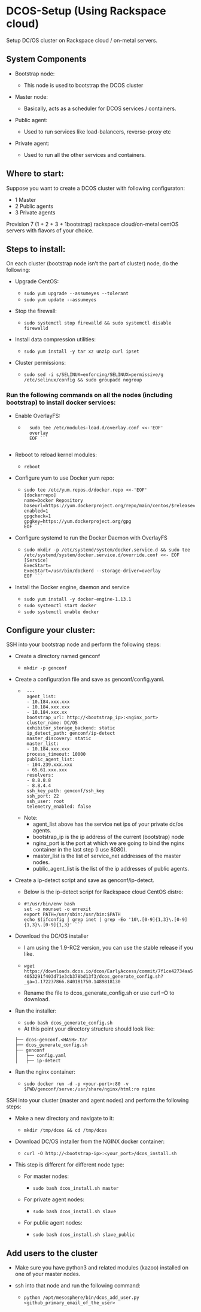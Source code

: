 # DCOS-Setup (Using Rackspace cloud)
Setup DC/OS cluster on Rackspace cloud / on-metal servers.

## System Components

- Bootstrap node:
  - This node is used to bootstrap the DCOS cluster
  
- Master node:
  - Basically, acts as a scheduler for DCOS services / containers.
  
- Public agent:
  - Used to run services like load-balancers, reverse-proxy etc
  
- Private agent: 
  - Used to run all the other services and containers.

## Where to start:

Suppose you want to create a DCOS cluster with following configuraton:
- 1 Master
- 2 Public agents
- 3 Private agents

Provision 7 (1 + 2 + 3 + 1bootstrap) rackspace cloud/on-metal centOS servers with flavors of your choice.

## Steps to install:

On each cluster (bootstrap node isn’t the part of cluster) node, do the following:

- Upgrade CentOS:
  - ``` sudo yum upgrade --assumeyes --tolerant ```
  - ``` sudo yum update --assumeyes ```

- Stop the firewall:
  - ``` sudo systemctl stop firewalld && sudo systemctl disable firewalld ```

- Install data compression utilities:
  - ``` sudo yum install -y tar xz unzip curl ipset ```

- Cluster permissions:
	- ``` sudo sed -i s/SELINUX=enforcing/SELINUX=permissive/g /etc/selinux/config && sudo groupadd nogroup ```

### Run the following commands on all the nodes (including bootstrap) to install docker services:

- Enable OverlayFS:
  - ``` 
      sudo tee /etc/modules-load.d/overlay.conf <<-'EOF'
      overlay
      EOF ```
      
- Reboot to reload kernel modules:
  - ``` reboot ```

- Configure yum to use Docker yum repo:
  - ```
    sudo tee /etc/yum.repos.d/docker.repo <<-'EOF'
    [dockerrepo]
    name=Docker Repository
    baseurl=https://yum.dockerproject.org/repo/main/centos/$releasever/
    enabled=1
    gpgcheck=1
    gpgkey=https://yum.dockerproject.org/gpg
    EOF ```
    
- Configure systemd to run the Docker Daemon with OverlayFS
  - ```
    sudo mkdir -p /etc/systemd/system/docker.service.d && sudo tee /etc/systemd/system/docker.service.d/override.conf <<- EOF
    [Service]
    ExecStart=
    ExecStart=/usr/bin/dockerd --storage-driver=overlay
    EOF ```
    
- Install the Docker engine, daemon and service
  - ``` sudo yum install -y docker-engine-1.13.1 ```
  - ``` sudo systemctl start docker ```
  - ``` sudo systemctl enable docker ```


## Configure your cluster:

SSH into your bootstrap node and perform the following steps:

- Create a directory named genconf
  - ``` mkdir -p genconf ```

- Create a configuration file and save as genconf/config.yaml.
  - ```
     ---
     agent_list:
     - 10.184.xxx.xxx
     - 10.184.xxx.xxx
     - 10.184.xxx.xx
     bootstrap_url: http://<bootstrap_ip>:<nginx_port>
     cluster_name: DC/OS
     exhibitor_storage_backend: static
     ip_detect_path: genconf/ip-detect
     master_discovery: static
     master_list:
     - 10.184.xxx.xxx
     process_timeout: 10000
     public_agent_list:
     - 104.239.xxx.xxx
     - 65.61.xxx.xxx
     resolvers:
     - 8.8.8.8
     - 8.8.4.4
     ssh_key_path: genconf/ssh_key
     ssh_port: 22
     ssh_user: root
     telemetry_enabled: false 
     ```
  - Note: 
    - agent_list above has the service net ips of your private dc/os agents.
    - bootstrap_ip is the ip address of the current (bootstrap) node
    - nginx_port is the port at which we are going to bind the nginx container in the last step (I use 8080).
    - master_list is the list of service_net addresses of the master nodes.
    - public_agent_list is the list of the ip addresses of public agents.

- Create a ip-detect script and save as genconf/ip-detect.
  - Below is the ip-detect script for Rackspace cloud CentOS distro:
  -  ```
     #!/usr/bin/env bash
     set -o nounset -o errexit
     export PATH=/usr/sbin:/usr/bin:$PATH
     echo $(ifconfig | grep inet | grep -Eo '10\.[0-9]{1,3}\.[0-9]{1,3}\.[0-9]{1,3}' ```
     
- Download the DC/OS installer
  - I am using the 1.9-RC2 version, you can use the stable release if you like.
  - ``` wget https://downloads.dcos.io/dcos/EarlyAccess/commit/7f1ce42734aa54053291f403d71e3cb378bd13f3/dcos_generate_config.sh?_ga=1.172237866.840181750.1489818130 ```
    
  - Rename the file to dcos_generate_config.sh or use curl –O to download.

- Run the installer:
  - ``` sudo bash dcos_generate_config.sh ```
  - At this point your directory structure should look like:
  ``` 
  ├── dcos-genconf.<HASH>.tar
  ├── dcos_generate_config.sh
  ├── genconf
  │   ├── config.yaml
  │   ├── ip-detect
  ```

- Run the nginx container:
  - ``` sudo docker run -d -p <your-port>:80 -v $PWD/genconf/serve:/usr/share/nginx/html:ro nginx ```
  
SSH into your cluster (master and agent nodes) and perform the following steps:
	
- Make a new directory and navigate to it: 
  - ``` mkdir /tmp/dcos && cd /tmp/dcos ```

- Download DC/OS installer from the NGINX docker container:
  - ``` curl -O http://<bootstrap-ip>:<your_port>/dcos_install.sh ```

- This step is different for different node type:
  - For master nodes:
    - ``` sudo bash dcos_install.sh master ```
    
  - For private agent nodes:
    - ``` sudo bash dcos_install.sh slave ```
  - For public agent nodes:
    - ``` sudo bash dcos_install.sh slave_public ```

## Add users to the cluster

- Make sure you have python3 and related modules (kazoo) installed on one of your master nodes.

- ssh into that node and run the following command:
  - ``` python /opt/mesosphere/bin/dcos_add_user.py <github_primary_email_of_the_user> ```





